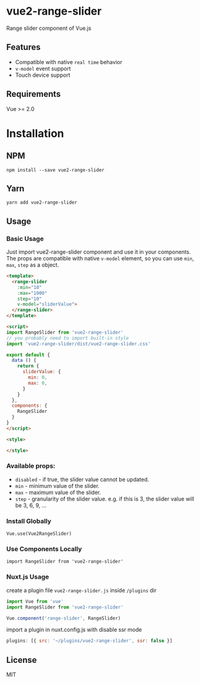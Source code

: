 # vue2-range-slider

Range slider component of Vue.js

## Features

- Compatible with native `real time` behavior
- `v-model` event support
- Touch device support
## Requirements

Vue >= 2.0
# Installation

## NPM
```
npm install --save vue2-range-slider
```
## Yarn
```
yarn add vue2-range-slider
```

## Usage

### Basic Usage
Just import vue2-range-slider component and use it in your components. The props are compatible with native `v-model` element, so you can use `min`, `max`, `step` as a object.

```html
<template>
  <range-slider
    :min="10"
    :max="1000"
    step="10"
    v-model="sliderValue">
  </range-slider>
</template>

<script>
import RangeSlider from 'vue2-range-slider'
// you probably need to import built-in style
import 'vue2-range-slider/dist/vue2-range-slider.css'

export default {
  data () {
    return {
      sliderValue: {
        min: 0,
        max: 0,
      }
    }
  },
  components: {
    RangeSlider
  }
}
</script>

<style>

</style>
```
### Available props:

- `disabled` - if true, the slider value cannot be updated.
- `min` - minimum value of the slider.
- `max` - maximum value of the slider.
- `step` - granularity of the slider value. e.g. if this is 3, the slider value will be 3, 6, 9, ...


### Install Globally
```
Vue.use(Vue2RangeSlider)
```

### Use Components Locally
```
import RangeSlider from 'vue2-range-slider'
```

### Nuxt.js Usage

create a plugin file `vue2-range-slider.js` inside `/plugins` dir

```js
import Vue from 'vue'
import RangeSlider from 'vue2-range-slider'

Vue.component('range-slider', RangeSlider)
```

import a plugin in nuxt.config.js with disable ssr mode

```js
plugins: [{ src: '~/plugins/vue2-range-slider', ssr: false }]
```

## License

MIT